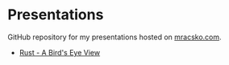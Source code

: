 # Presentations

GitHub repository for my presentations hosted on [mracsko.com](mracsko.com).

* [Rust - A Bird's Eye View](rust_a_birds_eye_view/readme.md)